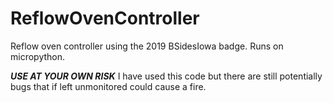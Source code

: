 # ReflowOvenController
Reflow oven controller using the 2019 BSidesIowa badge. Runs on micropython. <br>

***USE AT YOUR OWN RISK*** I have used this code but there are still potentially bugs that if left unmonitored could cause a fire.
